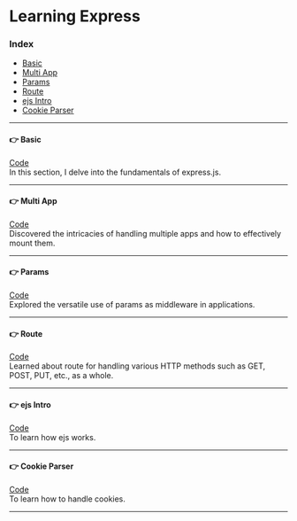 # Learning Express

### Index
- [Basic](#👉-basic)
- [Multi App](#👉-multi-app)
- [Params](#👉-params)
- [Route](#👉-route)
- [ejs Intro](#👉-ejs-intro)
- [Cookie Parser](#👉-cookie-parser)

---

#### <a name="basic"></a>👉 Basic
[Code](/Express/1.basic.js) <br>
In this section, I delve into the fundamentals of express.js.

---

#### <a name="multi-app"></a> 👉 Multi App
[Code](/Express/2.multiApp.js) <br>
Discovered the intricacies of handling multiple apps and how to effectively mount them.

---

#### <a name="params"></a> 👉 Params
[Code](/Express/3.params.js) <br>
Explored the versatile use of params as middleware in applications.

---

#### <a name="route"></a> 👉 Route
[Code](/Express/4.route.js) <br>
Learned about route for handling various HTTP methods such as GET, POST, PUT, etc., as a whole.

---

#### <a name="ejs-intro"></a> 👉 ejs Intro
[Code](/Express/5.ejsIntro.js) <br>
To learn how ejs works.

---

#### <a name="cookie-parser"></a> 👉 Cookie Parser
[Code](/Express/6.cookieParser.js) <br>
To learn how to handle cookies.

---